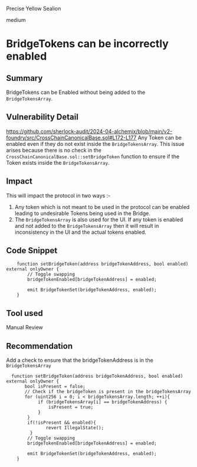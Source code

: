 Precise Yellow Sealion

medium

# BridgeTokens can be incorrectly enabled

## Summary
BridgeTokens can be Enabled without being added to the `BridgeTokensArray`.
## Vulnerability Detail
https://github.com/sherlock-audit/2024-04-alchemix/blob/main/v2-foundry/src/CrossChainCanonicalBase.sol#L172-L177
Any Token can be enabled even if they do not exist inside the `BridgeTokensArray`. This issue arises because there is no check in the `CrossChainCanonicalBase.sol::setBridgeToken` function to ensure if the Token exists inside the `BridgeTokensArray`.
## Impact
This will impact the protocol in two ways :-
1. Any token which is not meant to be used in the protocol can be enabled leading to undesirable Tokens being used in the Bridge.
2. The `BridgeTokensArray` is also used for the UI. If any token is enabled and not added to the `BridgeTokensArray` then it will result in inconsistency in the UI and the actual tokens enabled.
## Code Snippet
```solidity
    function setBridgeToken(address bridgeTokenAddress, bool enabled) external onlyOwner {
        // Toggle swapping
        bridgeTokenEnabled[bridgeTokenAddress] = enabled;

        emit BridgeTokenSet(bridgeTokenAddress, enabled);
    }
```
## Tool used

Manual Review

## Recommendation
Add a check to ensure that the bridgeTokenAddress is in the `BridgeTokensArray`
```solidity
  function setBridgeToken(address bridgeTokenAddress, bool enabled) external onlyOwner {
       bool isPresent = false;
       // Check if the bridgeToken is present in the bridgeTokensArray
       for (uint256 i = 0; i < bridgeTokensArray.length; ++i){ 
            if (bridgeTokensArray[i] == bridgeTokenAddress) {
                isPresent = true;
            }
        }
        if(!isPresent && enabled){
               revert IllegalState();
         }
        // Toggle swapping
        bridgeTokenEnabled[bridgeTokenAddress] = enabled;

        emit BridgeTokenSet(bridgeTokenAddress, enabled);
    }
```
